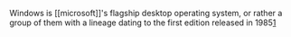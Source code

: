 Windows is [[microsoft]]'s flagship desktop operating system, or rather a group of them with a lineage dating to the first edition released in 1985[1]

[1]: https://en.wikipedia.org/wiki/Microsoft_Windows
